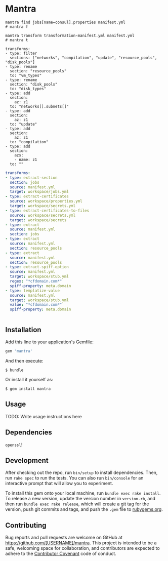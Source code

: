 # Mantra

```
mantra find jobs[name=consul].properties manifest.yml
# mantra f
```

```
mantra transform transformation-manifest.yml manifest.yml
# mantra t
```

```
transforms:
- type: filter
  sections: ["networks", "compilation", "update", "resource_pools", "disk_pools"]
- type: rename
  section: "resource_pools"
  to: "vm_types"
- type: rename
  section: "disk_pools"
  to: "disk_types"
- type: add
  section:
    az: z1
  to: "networks[].subnets[]"
- type: add
  section:
    az: z1
  to: "update"
- type: add
  section:
    az: z1
  to: "compilation"
- type: add
  section:
    azs:
    - name: z1
  to: ""
```


```yaml
transforms:
- type: extract-section
  section: jobs
  source: manifest.yml
  target: workspace/jobs.yml  
- type: extract-certificates
  source: workspace/properties.yml
  target: workspace/secrets.yml
- type: extract-certificates-to-files
  source: workspace/secrets.yml
  target: workspace/secrets
- type: extract
  source: manifest.yml
  section: jobs
- type: extract
  source: manifest.yml
  section: resource_pools
- type: extract
  source: manifest.yml
  section: resource_pools
- type: extract-spiff-option
  source: manifest.yml
  target: workspace/stub.yml
  regex: "*cfdomain.com*"
  spiff-property: meta.domain
- type: templatize-value
  source: manifest.yml
  target: workspace/stub.yml
  value: "*cfdomain.com*"
  spiff-property: meta.domain
```

```
```


## Installation

Add this line to your application's Gemfile:

```ruby
gem 'mantra'
```

And then execute:

    $ bundle

Or install it yourself as:

    $ gem install mantra

## Usage

TODO: Write usage instructions here

## Dependencies

`openssl`!

## Development

After checking out the repo, run `bin/setup` to install dependencies. Then, run `rake spec` to run the tests. You can also run `bin/console` for an interactive prompt that will allow you to experiment.

To install this gem onto your local machine, run `bundle exec rake install`. To release a new version, update the version number in `version.rb`, and then run `bundle exec rake release`, which will create a git tag for the version, push git commits and tags, and push the `.gem` file to [rubygems.org](https://rubygems.org).

## Contributing

Bug reports and pull requests are welcome on GitHub at https://github.com/[USERNAME]/mantra. This project is intended to be a safe, welcoming space for collaboration, and contributors are expected to adhere to the [Contributor Covenant](http://contributor-covenant.org) code of conduct.


